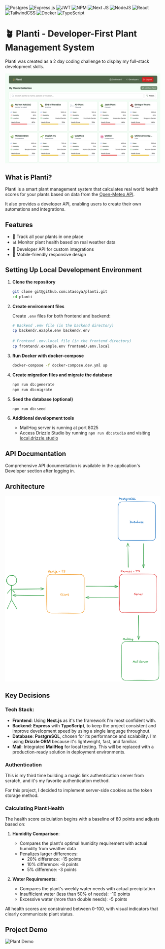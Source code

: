 ![Postgres](https://img.shields.io/badge/postgres-%23316192.svg?style=for-the-badge&logo=postgresql&logoColor=white)
![Express.js](https://img.shields.io/badge/express.js-%23404d59.svg?style=for-the-badge&logo=express&logoColor=%2361DAFB)
![JWT](https://img.shields.io/badge/JWT-black?style=for-the-badge&logo=JSON%20web%20tokens)
![NPM](https://img.shields.io/badge/NPM-%23CB3837.svg?style=for-the-badge&logo=npm&logoColor=white)
![Next JS](https://img.shields.io/badge/Next-black?style=for-the-badge&logo=next.js&logoColor=white)
![NodeJS](https://img.shields.io/badge/node.js-6DA55F?style=for-the-badge&logo=node.js&logoColor=white)
![React](https://img.shields.io/badge/react-%2320232a.svg?style=for-the-badge&logo=react&logoColor=%2361DAFB)
![TailwindCSS](https://img.shields.io/badge/tailwindcss-%2338B2AC.svg?style=for-the-badge&logo=tailwind-css&logoColor=white)
![Docker](https://img.shields.io/badge/docker-%230db7ed.svg?style=for-the-badge&logo=docker&logoColor=white)
![TypeScript](https://img.shields.io/badge/typescript-%23007ACC.svg?style=for-the-badge&logo=typescript&logoColor=white)

# 🪴 Planti - Developer-First Plant Management System

Planti was created as a 2 day coding challenge to display my full-stack development skills.

![Plant Architecture](/documentation/homepage.png)

## What is Planti?

Planti is a smart plant management system that calculates real world health scores for your plants based on data from the [Open-Meteo API](https://open-meteo.com/en/docs/historical-forecast-api).

It also provides a developer API, enabling users to create their own automations and integrations.

## Features

- 🌱 Track all your plants in one place
- 📊 Monitor plant health based on real weather data
- 🔌 Developer API for custom integrations
- 📱 Mobile-friendly responsive design

## Setting Up Local Development Environment

1. **Clone the repository**

   ```bash
   git clone git@github.com:atasoya/planti.git
   cd planti
   ```

2. **Create environment files**

   Create `.env` files for both frontend and backend:

   ```bash
   # Backend .env file (in the backend directory)
   cp backend/.exaple.env backend/.env

   # Frontend .env.local file (in the frontend directory)
   cp frontend/.example.env frontend/.env.local
   ```

3. **Run Docker with docker-compose**

   ```bash
   docker-compose -f docker-compose.dev.yml up
   ```

4. **Create migration files and migrate the database**

   ```bash
   npm run db:generate
   npm run db:migrate
   ```

5. **Seed the database (optional)**

   ```bash
   npm run db:seed
   ```

6. **Additional development tools**
   - MailHog server is running at port 8025
   - Access Drizzle Studio by running `npm run db:studio` and visiting [local.drizzle.studio](http://local.drizzle.studio)

## API Documentation

Comprehensive API documentation is available in the application's Developer section after logging in.

## Architecture

![Plant Arcitecture](/documentation/architecture.png)

## Key Decisions

### Tech Stack:

- **Frontend**: Using **Next.js** as it's the framework I'm most confident with.
- **Backend**: **Express** with **TypeScript**, to keep the project consistent and improve development speed by using a single language throughout.
- **Database**: **PostgreSQL**, chosen for its performance and scalability. I'm using **Drizzle ORM** because it's lightweight, fast, and familiar.
- **Mail**: Integrated **MailHog** for local testing. This will be replaced with a production-ready solution in deployment environments.

### Authentication

This is my third time building a magic link authentication server from scratch, and it's my favorite authentication method.

For this project, I decided to implement server-side cookies as the token storage method.

### Calculating Plant Health

The health score calculation begins with a baseline of 80 points and adjusts based on:

1. **Humidity Comparison**:

   - Compares the plant's optimal humidity requirement with actual humidity from weather data
   - Penalizes larger differences:
     - 20% difference: -15 points
     - 10% difference: -8 points
     - 5% difference: -3 points

2. **Water Requirements**:
   - Compares the plant's weekly water needs with actual precipitation
   - Insufficient water (less than 50% of needs): -10 points
   - Excessive water (more than double needs): -5 points

All health scores are constrained between 0-100, with visual indicators that clearly communicate plant status.

## Project Demo

![Plant Demo](/documentation/demo-video.gif)
